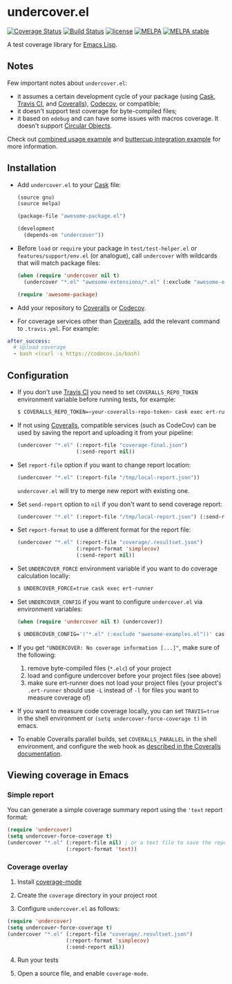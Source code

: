 # undercover.el
[![Coverage Status](https://coveralls.io/repos/undercover-el/undercover.el/badge.svg)](https://coveralls.io/r/undercover-el/undercover.el?branch=master) [![Build Status](https://travis-ci.org/undercover-el/undercover.el.svg)](https://travis-ci.org/undercover-el/undercover.el) [![license](http://img.shields.io/badge/license-MIT-brightgreen.svg)](https://github.com/undercover-el/undercover.el/blob/master/LICENSE) [![MELPA](http://melpa.org/packages/undercover-badge.svg)](http://melpa.org/#/undercover) [![MELPA stable](http://stable.melpa.org/packages/undercover-badge.svg)](http://stable.melpa.org/#/undercover)

A test coverage library for [Emacs Lisp](http://www.gnu.org/software/emacs/manual/html_node/elisp/index.html).

## Notes

Few important notes about `undercover.el`:

- it assumes a certain development cycle of your package (using [Cask](https://github.com/cask/cask), [Travis CI](https://travis-ci.org/), and [Coveralls](https://coveralls.io/)), [Codecov](https://codecov.io/), or compatible;
- it doesn't support test coverage for byte-compiled files;
- it based on `edebug` and can have some issues with macros coverage. It doesn't support [Circular Objects](http://www.gnu.org/software/emacs/manual/html_node/elisp/Circular-Objects.html).

Check out [combined usage example](https://github.com/undercover-el/undercover.el-combined-usage-example) and [buttercup integration example](https://github.com/undercover-el/undercover.el-buttercup-integration-example) for more information.

## Installation

- Add `undercover.el` to your [Cask](https://github.com/cask/cask) file:

  ```lisp
  (source gnu)
  (source melpa)

  (package-file "awesome-package.el")

  (development
    (depends-on "undercover"))
  ```

- Before `load` or `require` your package in `test/test-helper.el` or `features/support/env.el` (or analogue), call `undercover` with wildcards that will match package files:

  ```lisp
  (when (require 'undercover nil t)
    (undercover "*.el" "awesome-extensions/*.el" (:exclude "awesome-examples.el")))

  (require 'awesome-package)
  ```

- Add your repository to [Coveralls](https://coveralls.io/) or [Codecov](https://codecov.io/).

- For coverage services other than [Coveralls](https://coveralls.io/), add the relevant command to `.travis.yml`. For example:

``` yaml
after_success:
  # Upload coverage
  - bash <(curl -s https://codecov.io/bash)

```

## Configuration

- If you don't use [Travis CI](https://travis-ci.org/) you need to set `COVERALLS_REPO_TOKEN` environment variable before running tests, for example:

  ```sh
  $ COVERALLS_REPO_TOKEN=<your-coveralls-repo-token> cask exec ert-runner
  ```

- If not using [Coveralls](https://coveralls.io/), compatible services (such as CodeCov) can be used by saving the report and uploading it from your pipeline:

  ```lisp
  (undercover "*.el" (:report-file "coverage-final.json")
                     (:send-report nil))
  ```
  
- Set `report-file` option if you want to change report location:

  ```lisp
  (undercover "*.el" (:report-file "/tmp/local-report.json"))
  ```

  `undercover.el` will try to merge new report with existing one.

- Set `send-report` option to `nil` if you don't want to send coverage report:

  ```lisp
  (undercover "*.el" (:report-file "/tmp/local-report.json") (:send-report nil))
  ```

- Set `report-format` to use a different format for the report file:

  ```lisp
  (undercover "*.el" (:report-file "coverage/.resultset.json")
                     (:report-format 'simplecov)
                     (:send-report nil))
  ```

- Set `UNDERCOVER_FORCE` environment variable if you want to do coverage calculation locally:

  ```sh
  $ UNDERCOVER_FORCE=true cask exec ert-runner
  ```

- Set `UNDERCOVER_CONFIG` if you want to configure `undercover.el` via environment variables:

  ```lisp
  (when (require 'undercover nil t) (undercover))
  ```

  ```sh
  $ UNDERCOVER_CONFIG='("*.el" (:exclude "awesome-examples.el"))' cask exec ert-runner
  ```

- If you get `"UNDERCOVER: No coverage information [...]"`, make sure of the following:
    1. remove byte-compiled files (`*.elc`) of your project
    2. load and configure undercover before your project files (see above)
    3. make sure ert-runner does not load your project files (your project's `.ert-runner` should use `-L` instead of `-l` for files you want to measure coverage of)

- If you want to measure code coverage locally, you can set `TRAVIS=true` in the shell environment or `(setq undercover-force-coverage t)` in emacs.

- To enable Coveralls parallel builds, set `COVERALLS_PARALLEL` in the shell environment,
  and configure the web hook as [described in the Coveralls documentation](https://docs.coveralls.io/parallel-build-webhook).

## Viewing coverage in Emacs

### Simple report

You can generate a simple coverage summary report using the `'text` report format:

```lisp
(require 'undercover)
(setq undercover-force-coverage t)
(undercover "*.el" (:report-file nil) ; or a text file to save the report to
                   (:report-format 'text))
```

### Coverage overlay

1. Install [coverage-mode](https://github.com/Bogdanp/coverage-mode)

2. Create the `coverage` directory in your project root

3. Configure `undercover.el` as follows:

  ```lisp
  (require 'undercover)
  (setq undercover-force-coverage t)
  (undercover "*.el" (:report-file "coverage/.resultset.json")
                     (:report-format 'simplecov)
                     (:send-report nil))
  ```

4. Run your tests

5. Open a source file, and enable `coverage-mode`.
